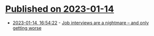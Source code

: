 # [Published on 2023-01-14](index.md)

* [2023-01-14, 16:54:22](https://news.ycombinator.com/item?id=34381694) - [Job interviews are a nightmare – and only getting worse](https://www.vox.com/the-goods/2023/1/12/23546379/job-interviewing-applying-exhausting-tests-employment)
